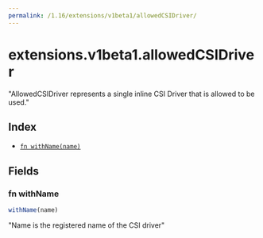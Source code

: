 ```yaml
---
permalink: /1.16/extensions/v1beta1/allowedCSIDriver/
---
```


# extensions.v1beta1.allowedCSIDriver

"AllowedCSIDriver represents a single inline CSI Driver that is allowed to be used."

## Index

* [`fn withName(name)`](#fn-withname)

## Fields

### fn withName

```ts
withName(name)
```

"Name is the registered name of the CSI driver"